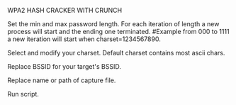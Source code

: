 WPA2 HASH CRACKER WITH CRUNCH

Set the min and max password length. 
For each iteration of length a new process will start and the ending one terminated. 
#Example from 000 to 1111 a new iteration will start when charset=1234567890.

Select and modify your charset.
Default charset contains most ascii chars.

Replace BSSID for your target's BSSID.

Replace name or path of capture file.

Run script. 

